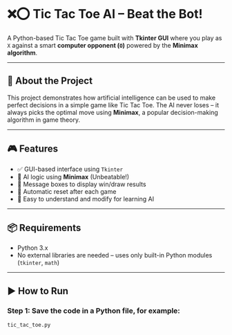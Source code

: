 # ❌⭕ Tic Tac Toe AI – Beat the Bot!

A Python-based Tic Tac Toe game built with **Tkinter GUI** where you play as `X` against a smart **computer opponent (`O`)** powered by the **Minimax algorithm**.

---

## 🧠 About the Project

This project demonstrates how artificial intelligence can be used to make perfect decisions in a simple game like Tic Tac Toe. The AI never loses – it always picks the optimal move using **Minimax**, a popular decision-making algorithm in game theory.

---

## 🎮 Features

- ✅ GUI-based interface using `Tkinter`
- 🤖 AI logic using **Minimax** (Unbeatable!)
- 💬 Message boxes to display win/draw results
- 🔁 Automatic reset after each game
- 🧠 Easy to understand and modify for learning AI

---

## 📦 Requirements

- Python 3.x
- No external libraries are needed – uses only built-in Python modules (`tkinter`, `math`)

---

## ▶️ How to Run

### Step 1: Save the code in a Python file, for example:

```bash
tic_tac_toe.py

